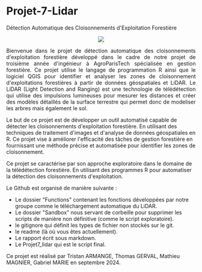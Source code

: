 # Projet-7-Lidar                                      

Détection Automatique des Cloisonnements d'Exploitation Forestière 

<p align="center">
  <img src="https://github.com/user-attachments/assets/fb95f6e5-aeac-4f22-aede-0a3bd7293cf2" >
</p>

<p align="justify"> 
Bienvenue dans le projet de détection automatique des cloisonnements d'exploitation forestière développé dans le cadre de notre projet de troisième année d'ingénieur à AgroParisTech spécialisée en gestion forestière. Ce projet utilise le langage de programmation R ainsi que le logiciel QGIS pour identifier et analyser les zones de cloisonnement d'exploitations forestières à partir de données géospatiales et LiDAR. Le LiDAR (Light Detection and Ranging) est une technologie de télédétection qui utilise des impulsions lumineuses pour mesurer les distances et créer des modèles détaillés de la surface terrestre qui permet donc de modeliser les arbres mais également le sol.

Le but de ce projet est de développer un outil automatisé capable de détecter les cloisonnements d'exploitation forestière. En utilisant des techniques de traitement d'images et d'analyse de données géospatiales en R. Ce projet vise à améliorer l'efficacité des tâches de gestion forestière en fournissant une méthode précise et automatisée pour identifier les zones de cloisonnement.

Ce projet se caractérise par son approche exploratoire dans le domaine de la télédétection forestière. En utilisant des programmes R pour automatiser la détection des cloisonnements d'exploitation.

Le Github est organisé de manière suivante :
 - Le dossier "Functions" contenant les fonctions développées par notre groupe comme le téléchargement automatique du LiDAR.
 - Le dossier "Sandbox" nous servant de corbeille pour supprimer les scripts de manière non définitive (comme le script exploratoire).
 - le gitignore qui définit les types de fichier non stockés sur le git.
 - le readme (là où vous êtes actuellement).
 - Le rapport écrit sous markdown.
 - Le Projet7_lidar qui est le script final.

Ce projet est réalisé par Tristan ARMANGE, Thomas GERVAL, Mathieu MAGNIER, Gabriel MARIE en septembre 2024.
</p>
